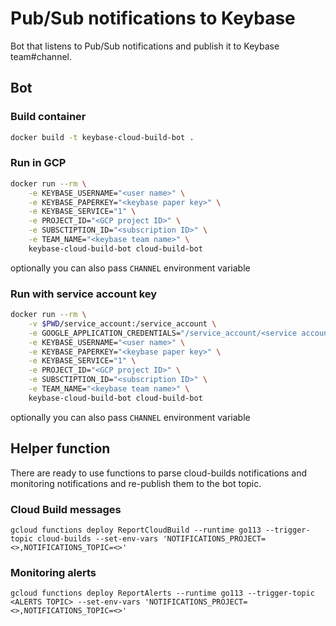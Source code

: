 # Pub/Sub notifications to Keybase
Bot that listens to Pub/Sub notifications and publish it to Keybase team#channel.

## Bot

### Build container
```bash
docker build -t keybase-cloud-build-bot .
```

### Run in GCP
```bash
docker run --rm \
    -e KEYBASE_USERNAME="<user name>" \
    -e KEYBASE_PAPERKEY="<keybase paper key>" \
    -e KEYBASE_SERVICE="1" \
    -e PROJECT_ID="<GCP project ID>" \
    -e SUBSCTIPTION_ID="<subscription ID>" \
    -e TEAM_NAME="<keybase team name>" \
    keybase-cloud-build-bot cloud-build-bot
```

optionally you can also pass `CHANNEL` environment variable

### Run with service account key
```bash
docker run --rm \
    -v $PWD/service_account:/service_account \
    -e GOOGLE_APPLICATION_CREDENTIALS="/service_account/<service account file>.json" \
    -e KEYBASE_USERNAME="<user name>" \
    -e KEYBASE_PAPERKEY="<keybase paper key>" \
    -e KEYBASE_SERVICE="1" \
    -e PROJECT_ID="<GCP project ID>" \
    -e SUBSCTIPTION_ID="<subscription ID>" \
    -e TEAM_NAME="<keybase team name>" \
    keybase-cloud-build-bot cloud-build-bot
```

optionally you can also pass `CHANNEL` environment variable

## Helper function

There are ready to use functions to parse cloud-builds notifications and monitoring notifications and re-publish them to the bot topic.

### Cloud Build messages
```
gcloud functions deploy ReportCloudBuild --runtime go113 --trigger-topic cloud-builds --set-env-vars 'NOTIFICATIONS_PROJECT=<>,NOTIFICATIONS_TOPIC=<>'
```

### Monitoring alerts
```
gcloud functions deploy ReportAlerts --runtime go113 --trigger-topic <ALERTS TOPIC> --set-env-vars 'NOTIFICATIONS_PROJECT=<>,NOTIFICATIONS_TOPIC=<>'
```
